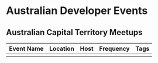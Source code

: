 
# Australian Developer Events

## Australian Capital Territory Meetups

| Event Name | Location | Host | Frequency | Tags |
| ---------- | -------- | ---- | --------- | ---- |
|  |  |  |  |  |
